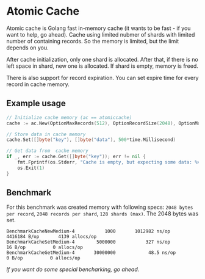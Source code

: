 # Atomic Cache

Atomic cache is Golang fast in-memory cache (it wants to be fast - if you want to help, go ahead). Cache using limited nubmer of shards with limited number of containing records. So the memory is limited, but the limit depends on you.

After cache initialization, only one shard is allocated. After that, if there is no left space in shard, new one is allocated. If shard is empty, memory is freed.

There is also support for record expiration. You can set expire time for every record in cache memory.

## Example usage

```go
// Initialize cache memory (ac == atomiccache)
cache := ac.New(OptionMaxRecords(512), OptionRecordSize(2048), OptionMaxShards(48))

// Store data in cache memory
cache.Set([]byte("key"), []byte("data"), 500*time.Millisecond)

// Get data from  cache memory
if _, err := cache.Get([]byte("key")); err != nil {
    fmt.Fprintf(os.Stderr, "Cache is empty, but expecting some data: %v", err)
    os.Exit(1)
}
```

## Benchmark

For this benchmark was created memory with following specs: `2048 bytes per record`, `2048 records per shard`, `128 shards (max)`. The 2048 bytes was set.

```
BenchmarkCacheNewMedium-4    	    1000	   1012982 ns/op	 4416184 B/op	    4139 allocs/op
BenchmarkCacheSetMedium-4    	 5000000	       327 ns/op	      16 B/op	       0 allocs/op
BenchmarkCacheGetMedium-4    	30000000	        48.5 ns/op	       0 B/op	       0 allocs/op
```

*If you want do some special bencharking, go ahead.*
